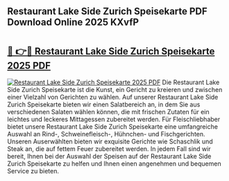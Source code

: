 ## Restaurant Lake Side Zurich Speisekarte PDF Download Online 2025 KXvfP

# <h2><a href="http://gc9t1pa.nevu.top/?p=Restaurant+Lake+Side+Zurich+Speisekarte">🔗 👉🔴 Restaurant Lake Side Zurich Speisekarte 2025 PDF</a></h2>

[![Restaurant Lake Side Zurich Speisekarte 2025 PDF](https://i.imgur.com/dBaPXMq.png)](http://gc9t1pa.nevu.top/?p=Restaurant+Lake+Side+Zurich+Speisekarte)
Die Restaurant Lake Side Zurich Speisekarte ist die Kunst, ein Gericht zu kreieren und zwischen einer Vielzahl von Gerichten zu wählen. Auf unserer Restaurant Lake Side Zurich Speisekarte bieten wir einen Salatbereich an, in dem Sie aus verschiedenen Salaten wählen können, die mit frischen Zutaten für ein leichtes und leckeres Mittagessen zubereitet werden. Für Fleischliebhaber bietet unsere Restaurant Lake Side Zurich Speisekarte eine umfangreiche Auswahl an Rind-, Schweinefleisch-, Hühnchen- und Fischgerichten. Unseren Auserwählten bieten wir exquisite Gerichte wie Schaschlik und Steak an, die auf fettem Feuer zubereitet werden. In jedem Fall sind wir bereit, Ihnen bei der Auswahl der Speisen auf der Restaurant Lake Side Zurich Speisekarte zu helfen und Ihnen einen angenehmen und bequemen Service zu bieten.

